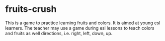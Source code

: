 # fruits-crush
This is a game to practice learning fruits and colors. It is aimed at young esl learners.
The teacher may use a game during esl lessons to teach colors and fruits as well directions, i.e. right, left, down, up.
